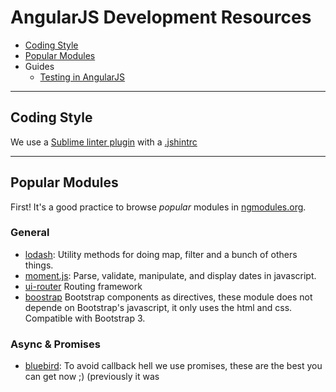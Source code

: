 # AngularJS Development Resources

- [Coding Style](#coding-style)
- [Popular Modules](#popular-modules)
- Guides
  - [Testing in AngularJS](./testing.md)

***

## Coding Style

  We use a [Sublime linter plugin](https://github.com/SublimeLinter/SublimeLinter-jshint) with a [.jshintrc](../templates/node.js/.jshintrc)

***

## Popular Modules

First! It's a good practice to browse *popular* modules in [ngmodules.org](http://ngmodules.org/).


### General

  * [lodash](http://lodash.com/): Utility methods for doing map,
    filter and a bunch of others things.
  * [moment.js](http://momentjs.com/): Parse, validate, manipulate, and display dates in
    javascript.
  * [ui-router](https://github.com/angular-ui/ui-router) Routing framework
  * [boostrap](http://angular-ui.github.io/bootstrap/) Bootstrap components as directives, these module does not depende on Bootstrap's javascript, it only uses the html and css.
  Compatible with Bootstrap 3.

### Async & Promises

  * [bluebird](https://github.com/petkaantonov/bluebird): To avoid callback hell we use
    promises, these are the best you can get now ;) (previously it was